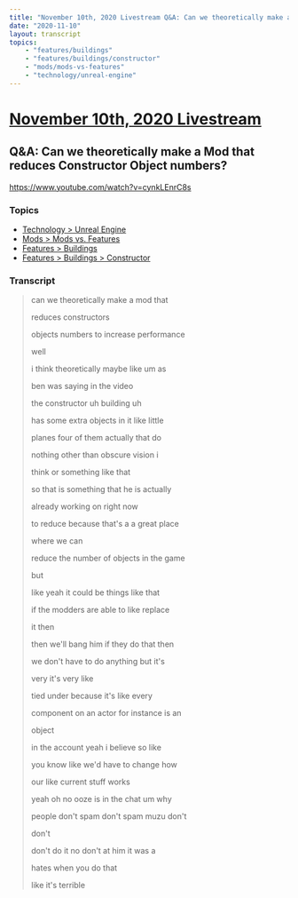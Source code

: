 ```yaml
---
title: "November 10th, 2020 Livestream Q&A: Can we theoretically make a Mod that reduces Constructor Object numbers?"
date: "2020-11-10"
layout: transcript
topics:
    - "features/buildings"
    - "features/buildings/constructor"
    - "mods/mods-vs-features"
    - "technology/unreal-engine"
---
```

# [November 10th, 2020 Livestream](../2020-11-10.md)
## Q&A: Can we theoretically make a Mod that reduces Constructor Object numbers?
https://www.youtube.com/watch?v=cynkLEnrC8s

### Topics
* [Technology > Unreal Engine](../topics/technology/unreal-engine.md)
* [Mods > Mods vs. Features](../topics/mods/mods-vs-features.md)
* [Features > Buildings](../topics/features/buildings.md)
* [Features > Buildings > Constructor](../topics/features/buildings/constructor.md)

### Transcript

> can we theoretically make a mod that
> 
> reduces constructors
> 
> objects numbers to increase performance
> 
> well
> 
> i think theoretically maybe like um as
> 
> ben was saying in the video
> 
> the constructor uh building uh
> 
> has some extra objects in it like little
> 
> planes four of them actually that do
> 
> nothing other than obscure vision i
> 
> think or something like that
> 
> so that is something that he is actually
> 
> already working on right now
> 
> to reduce because that's a a great place
> 
> where we can
> 
> reduce the number of objects in the game
> 
> but
> 
> like yeah it could be things like that
> 
> if the modders are able to like replace
> 
> it then
> 
> then we'll bang him if they do that then
> 
> we don't have to do anything but it's
> 
> very it's very like
> 
> tied under because it's like every
> 
> component on an actor for instance is an
> 
> object
> 
> in the account yeah i believe so like
> 
> you know like we'd have to change how
> 
> our like current stuff works
> 
> yeah oh no ooze is in the chat um why
> 
> people don't spam don't spam muzu don't
> 
> don't
> 
> don't do it no don't at him it was a
> 
> hates when you do that
> 
> like it's terrible
> 
